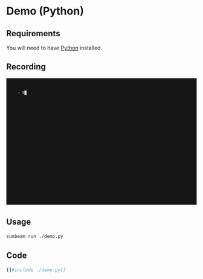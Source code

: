 # Demo (Python)

## Requirements

You will need to have [Python](https://www.python.org/) installed.

## Recording

![gif record](./demo.gif)

## Usage

```bash
sunbeam run ./demo.py
```

## Code

```python
{{#include ./demo.py}}
```
